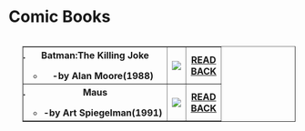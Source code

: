 <html>
<h1>Comic Books</h1>
<body>
<ol>
<table>
<table border="border">
<tr>
<th>
<li>Batman:The Killing Joke</li>
<ul>
<li>-by Alan Moore(1988)</li></th>
<th><img src="https://upload.wikimedia.org/wikipedia/en/thumb/3/32/Killingjoke.JPG/250px-Killingjoke.JPG"></th>
<th><a href="https://en.wikipedia.org/wiki/Batman:_The_Killing_Joke">READ</a></br>
<a href="file:///D:/b11/pirple/books%20type.html">BACK</a></th>
<tr>
<th>
<li>Maus</li>
<ul>
<li>-by Art Spiegelman(1991)</li></th>
<th><img src="https://upload.wikimedia.org/wikipedia/en/thumb/9/98/Maus.jpg/220px-Maus.jpg"></th>
<th><a href="https://en.wikipedia.org/wiki/Maus">READ</a></br>
<a href="file:///D:/b11/pirple/books%20type.html">BACK</a></th>
</ul>
</ul>
</ol>
</body>
</html>

